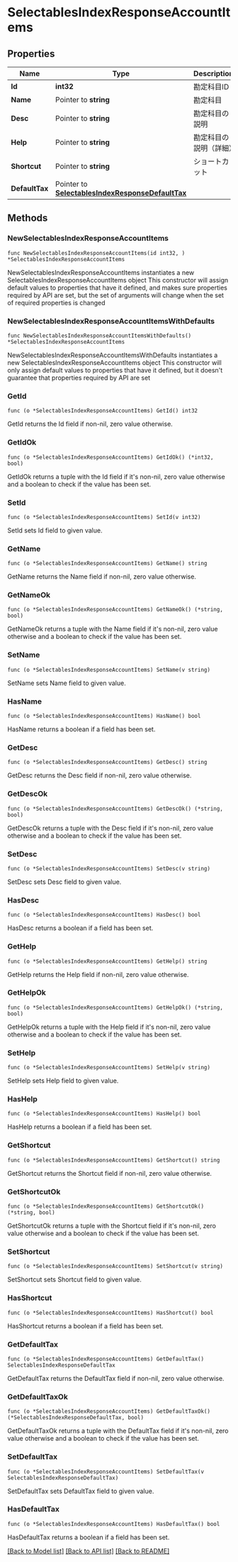 # SelectablesIndexResponseAccountItems

## Properties

Name | Type | Description | Notes
------------ | ------------- | ------------- | -------------
**Id** | **int32** | 勘定科目ID | 
**Name** | Pointer to **string** | 勘定科目 | [optional] 
**Desc** | Pointer to **string** | 勘定科目の説明 | [optional] 
**Help** | Pointer to **string** | 勘定科目の説明（詳細） | [optional] 
**Shortcut** | Pointer to **string** | ショートカット | [optional] 
**DefaultTax** | Pointer to [**SelectablesIndexResponseDefaultTax**](selectablesIndexResponse_default_tax.md) |  | [optional] 

## Methods

### NewSelectablesIndexResponseAccountItems

`func NewSelectablesIndexResponseAccountItems(id int32, ) *SelectablesIndexResponseAccountItems`

NewSelectablesIndexResponseAccountItems instantiates a new SelectablesIndexResponseAccountItems object
This constructor will assign default values to properties that have it defined,
and makes sure properties required by API are set, but the set of arguments
will change when the set of required properties is changed

### NewSelectablesIndexResponseAccountItemsWithDefaults

`func NewSelectablesIndexResponseAccountItemsWithDefaults() *SelectablesIndexResponseAccountItems`

NewSelectablesIndexResponseAccountItemsWithDefaults instantiates a new SelectablesIndexResponseAccountItems object
This constructor will only assign default values to properties that have it defined,
but it doesn't guarantee that properties required by API are set

### GetId

`func (o *SelectablesIndexResponseAccountItems) GetId() int32`

GetId returns the Id field if non-nil, zero value otherwise.

### GetIdOk

`func (o *SelectablesIndexResponseAccountItems) GetIdOk() (*int32, bool)`

GetIdOk returns a tuple with the Id field if it's non-nil, zero value otherwise
and a boolean to check if the value has been set.

### SetId

`func (o *SelectablesIndexResponseAccountItems) SetId(v int32)`

SetId sets Id field to given value.


### GetName

`func (o *SelectablesIndexResponseAccountItems) GetName() string`

GetName returns the Name field if non-nil, zero value otherwise.

### GetNameOk

`func (o *SelectablesIndexResponseAccountItems) GetNameOk() (*string, bool)`

GetNameOk returns a tuple with the Name field if it's non-nil, zero value otherwise
and a boolean to check if the value has been set.

### SetName

`func (o *SelectablesIndexResponseAccountItems) SetName(v string)`

SetName sets Name field to given value.

### HasName

`func (o *SelectablesIndexResponseAccountItems) HasName() bool`

HasName returns a boolean if a field has been set.

### GetDesc

`func (o *SelectablesIndexResponseAccountItems) GetDesc() string`

GetDesc returns the Desc field if non-nil, zero value otherwise.

### GetDescOk

`func (o *SelectablesIndexResponseAccountItems) GetDescOk() (*string, bool)`

GetDescOk returns a tuple with the Desc field if it's non-nil, zero value otherwise
and a boolean to check if the value has been set.

### SetDesc

`func (o *SelectablesIndexResponseAccountItems) SetDesc(v string)`

SetDesc sets Desc field to given value.

### HasDesc

`func (o *SelectablesIndexResponseAccountItems) HasDesc() bool`

HasDesc returns a boolean if a field has been set.

### GetHelp

`func (o *SelectablesIndexResponseAccountItems) GetHelp() string`

GetHelp returns the Help field if non-nil, zero value otherwise.

### GetHelpOk

`func (o *SelectablesIndexResponseAccountItems) GetHelpOk() (*string, bool)`

GetHelpOk returns a tuple with the Help field if it's non-nil, zero value otherwise
and a boolean to check if the value has been set.

### SetHelp

`func (o *SelectablesIndexResponseAccountItems) SetHelp(v string)`

SetHelp sets Help field to given value.

### HasHelp

`func (o *SelectablesIndexResponseAccountItems) HasHelp() bool`

HasHelp returns a boolean if a field has been set.

### GetShortcut

`func (o *SelectablesIndexResponseAccountItems) GetShortcut() string`

GetShortcut returns the Shortcut field if non-nil, zero value otherwise.

### GetShortcutOk

`func (o *SelectablesIndexResponseAccountItems) GetShortcutOk() (*string, bool)`

GetShortcutOk returns a tuple with the Shortcut field if it's non-nil, zero value otherwise
and a boolean to check if the value has been set.

### SetShortcut

`func (o *SelectablesIndexResponseAccountItems) SetShortcut(v string)`

SetShortcut sets Shortcut field to given value.

### HasShortcut

`func (o *SelectablesIndexResponseAccountItems) HasShortcut() bool`

HasShortcut returns a boolean if a field has been set.

### GetDefaultTax

`func (o *SelectablesIndexResponseAccountItems) GetDefaultTax() SelectablesIndexResponseDefaultTax`

GetDefaultTax returns the DefaultTax field if non-nil, zero value otherwise.

### GetDefaultTaxOk

`func (o *SelectablesIndexResponseAccountItems) GetDefaultTaxOk() (*SelectablesIndexResponseDefaultTax, bool)`

GetDefaultTaxOk returns a tuple with the DefaultTax field if it's non-nil, zero value otherwise
and a boolean to check if the value has been set.

### SetDefaultTax

`func (o *SelectablesIndexResponseAccountItems) SetDefaultTax(v SelectablesIndexResponseDefaultTax)`

SetDefaultTax sets DefaultTax field to given value.

### HasDefaultTax

`func (o *SelectablesIndexResponseAccountItems) HasDefaultTax() bool`

HasDefaultTax returns a boolean if a field has been set.


[[Back to Model list]](../README.md#documentation-for-models) [[Back to API list]](../README.md#documentation-for-api-endpoints) [[Back to README]](../README.md)


